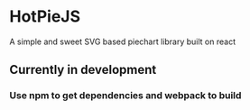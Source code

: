# HotPieJS
A simple and sweet SVG based piechart library built on react

## Currently in development

### Use npm to get dependencies and webpack to build
